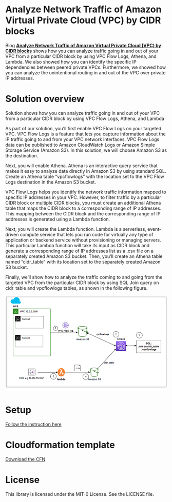 # Analyze Network Traffic of Amazon Virtual Private Cloud (VPC) by CIDR blocks

Blog **[Analyze Network Traffic of Amazon Virtual Private Cloud (VPC) by CIDR blocks](setup/InstructionGuide.md)** shows how you can analyze traffic going in and out of your VPC from a particular CIDR block by using VPC Flow Logs, Athena, and Lambda. We also showed how you can identify the specific IP dependencies between peered private VPCs. Furthermore, we showed how you can analyze the unintentional routing in and out of the VPC over private IP addresses.

# Solution overview
Solution shows how you can analyze traffic going in and out of your VPC from a particular CIDR block by using VPC Flow Logs, Athena, and Lambda

As part of our solution, you’ll first enable VPC Flow Logs on your targeted VPC. VPC Flow Logs is a feature that lets you capture information about the IP traffic going to and from your VPC network interfaces. VPC Flow Logs data can be published to Amazon CloudWatch Logs or Amazon Simple Storage Service (Amazon S3). In this solution, we will choose Amazon S3 as the destination.

Next, you will enable Athena. Athena is an interactive query service that makes it easy to analyze data directly in Amazon S3 by using standard SQL. Create an Athena table “vpcflowlogs” with the location set to the VPC Flow Logs destination in the Amazon S3 bucket.

VPC Flow Logs helps you identify the network traffic information mapped to specific IP addresses in your VPC. However, to filter traffic by a particular CIDR block or multiple CIDR blocks, you must create an additional Athena table that maps the CIDR block to a corresponding range of IP addresses. This mapping between the CIDR block and the corresponding range of IP addresses is generated using a Lambda function.

Next, you will create the Lambda function. Lambda is a serverless, event-driven compute service that lets you run code for virtually any type of application or backend service without provisioning or managing servers. This particular Lambda function will take its input as CIDR block and generate a corresponding range of IP addresses list as a .csv file on a separately created Amazon S3 bucket. Then, you’ll create an Athena table named “cidr_table” with its location set to the separately created Amazon S3 bucket.

Finally, we’ll show how to analyze the traffic coming to and going from the targeted VPC from the particular CIDR block by using SQL Join query on cidr_table and vpcflowlogs tables, as shown in the following figure.

<p align="center">
  <img src="imgs/Figure_2.png"  title="hover text">

# Setup
[Follow the instruction here](setup/InstructionGuide.md)

# Cloudformation template
[Download the CFN](https://github.com/aws-samples/vpc-cidr-analysis/blob/main/cfn_vpcflowlogs_cidr.json) 

# License
This library is licensed under the MIT-0 License. See the LICENSE file.
